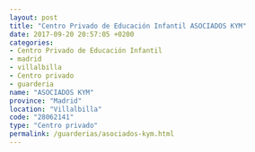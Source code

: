 ```yaml
---
layout: post
title: "Centro Privado de Educación Infantil ASOCIADOS KYM"
date: 2017-09-20 20:57:05 +0200
categories:
- Centro Privado de Educación Infantil
- madrid
- villalbilla
- Centro privado
- guarderia
name: "ASOCIADOS KYM"
province: "Madrid"
location: "Villalbilla"
code: "28062141"
type: "Centro privado"
permalink: /guarderias/asociados-kym.html
---
```

